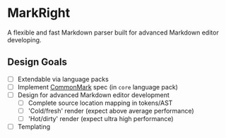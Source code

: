 # MarkRight

A flexible and fast Markdown parser built for advanced Markdown editor developing.

## Design Goals

- [ ] Extendable via language packs
- [ ] Implement [CommonMark][1] spec (in `core` language pack)
- [ ] Design for advanced Markdown editor development
  - [ ] Complete source location mapping in tokens/AST
  - [ ] 'Cold/fresh' render (expect above average performance)
  - [ ] 'Hot/dirty' render (expect ultra high performance)
- [ ] Templating

[1]: http://commonmark.org/
